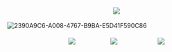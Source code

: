 <p align="center">

<h4 align="center">

![](https://komarev.com/ghpvc/?username=antlerqueen&color=22150c&label=ㅤ✶ㅤ)

</h4> 
  
![2390A9C6-A008-4767-B9BA-E5D41F590C86](https://github.com/user-attachments/assets/41eaa8ba-426f-454f-911d-1166efdfa8bc)

<h4 align="center">
  
[![](https://files.catbox.moe/i7hrfs.png)](https://rentry.co/antIerqueen)ㅤㅤㅤ ㅤㅤㅤ[![](https://files.catbox.moe/qc96i0.png)](https://antlerqueen.atabook.org/)ㅤㅤㅤㅤ ㅤㅤㅤ[![](https://files.catbox.moe/lj3rna.png)](https://pronouns.cc/@antlerqueen)
</h4> 
</p>

